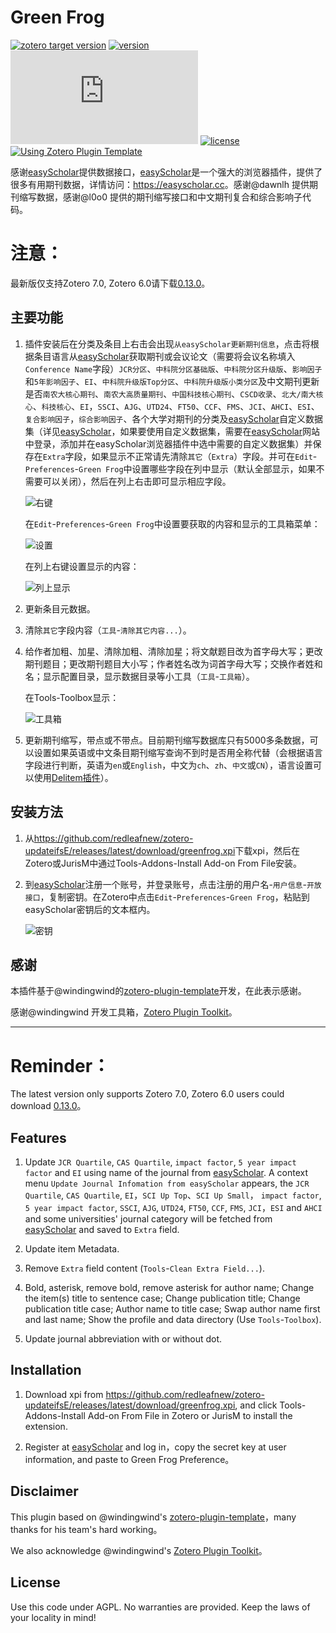 # Green Frog

[![zotero target version](https://img.shields.io/badge/Zotero-7.0.*-green?style=flat-square&logo=zotero&logoColor=CC2936)](https://www.zotero.org)
[![version](https://img.shields.io/github/package-json/v/redleafnew/zotero-updateifsE?style=flat-square)](https://github.com/redleafnew/zotero-updateifsE/releases/)
[![download number](https://img.shields.io/github/downloads/redleafnew/zotero-updateifsE/latest/greenfrog.xpi?style=flat-square)](https://github.com/redleafnew/zotero-updateifsE/releases/)
[![license](https://img.shields.io/github/license/redleafnew/zotero-updateifsE?style=flat-square)](#license)
[![Using Zotero Plugin Template](https://img.shields.io/badge/Using-Zotero%20Plugin%20Template-blue?style=flat-square&logo=github)](https://github.com/windingwind/zotero-plugin-template)

感谢[easyScholar](https://easyscholar.cc)提供数据接口，[easyScholar](https://easyscholar.cc)是一个强大的浏览器插件，提供了很多有用期刊数据，详情访问：<https://easyscholar.cc>。感谢@dawnlh 提供期刊缩写数据，感谢@l0o0 提供的期刊缩写接口和中文期刊复合和综合影响子代码。

# 注意：

最新版仅支持Zotero 7.0, Zotero 6.0请下载[0.13.0](https://github.com/redleafnew/zotero-updateifsE/releases/tag/0.13.0)。

## 主要功能

1. 插件安装后在分类及条目上右击会出现`从easyScholar更新期刊信息`，点击将根据条目语言从[easyScholar](https://easyscholar.cc)获取期刊或会议论文（需要将会议名称填入`Conference Name`字段）`JCR分区`、`中科院分区基础版`、`中科院分区升级版`、`影响因子`和`5年影响因子`、`EI`、`中科院升级版Top分区`、`中科院升级版小类分区`及中文期刊更新是否`南农大核心期刊`、`南农大高质量期刊`、`中国科技核心期刊`、`CSCD收录`、`北大/南大核心`、`科技核心`、`EI`，`SSCI`、`AJG`、`UTD24`、`FT50`、`CCF`、`FMS`、`JCI`、`AHCI`、`ESI`、`复合影响因子`，`综合影响因子`、各个大学对期刊的分类及[easyScholar](https://easyscholar.cc)自定义数据集（详见[easyScholar](https://easyscholar.cc)，如果要使用自定义数据集，需要在[easyScholar](https://easyscholar.cc)网站中登录，添加并在easyScholar浏览器插件中选中需要的自定义数据集）并保存在`Extra`字段，如果显示不正常请先清除`其它`（`Extra`）字段。并可在`Edit`-`Preferences`-`Green Frog`中设置哪些字段在列中显示（默认全部显示，如果不需要可以关闭），然后在列上右击即可显示相应字段。

   ![右键](./img/contextmenu.png "右键菜单显示")

   在`Edit`-`Preferences`-`Green Frog`中设置要获取的内容和显示的工具箱菜单：

   ![设置](./img/preferences.png "插件设置")

   在列上右键设置显示的内容：

   ![列上显示](./img/extracolumn.png "在列中显示")

2. 更新条目元数据。

3. 清除`其它`字段内容（`工具`-`清除其它内容...`）。

4. 给作者加粗、加星、清除加粗、清除加星；将文献题目改为首字母大写；更改期刊题目；更改期刊题目大小写；作者姓名改为词首字母大写；交换作者姓和名；显示配置目录，显示数据目录等小工具（`工具`-`工具箱`）。

   在Tools-Toolbox显示：

   ![工具箱](./img/toolbox.png "工具箱")

5. 更新期刊缩写，带点或不带点。目前期刊缩写数据库只有5000多条数据，可以设置如果英语或中文条目期刊缩写查询不到时是否用全称代替（会根据语言字段进行判断，英语为`en`或`English`，中文为`ch`、`zh`、`中文`或`CN`），语言设置可以使用[Delitem插件](https://github.com/redleafnew/delitemwithatt)）。

## 安装方法

1. 从<https://github.com/redleafnew/zotero-updateifsE/releases/latest/download/greenfrog.xpi>下载xpi，然后在Zotero或JurisM中通过Tools-Addons-Install Add-on From File安装。

2. 到[easyScholar](https://easyscholar.cc/)注册一个账号，并登录账号，点击注册的用户名-`用户信息`-`开放接口`，复制密钥。在Zotero中点击`Edit`-`Preferences`-`Green Frog`，粘贴到easyScholar密钥后的文本框内。

   ![密钥](./img/secretkey.png "密钥")

## 感谢

本插件基于@windingwind的[zotero-plugin-template](https://github.com/windingwind/zotero-plugin-template)开发，在此表示感谢。

感谢@windingwind 开发工具箱，[Zotero Plugin Toolkit](https://github.com/windingwind/zotero-plugin-toolkit)。

---

# Reminder：

The latest version only supports Zotero 7.0, Zotero 6.0 users could download [0.13.0](https://github.com/redleafnew/zotero-updateifsE/releases/tag/0.13.0)。

## Features

1. Update `JCR Quartile`, `CAS Quartile`, `impact factor`, `5 year impact factor` and `EI` using name of the journal from [easyScholar](https://easyscholar.cc). A context menu `Update Journal Infomation from easyScholar` appears, the `JCR Quartile`, `CAS Quartile`, `EI`，`SCI Up Top`、`SCI Up Small`， `impact factor`, `5 year impact factor`, `SSCI`, `AJG`, `UTD24`, `FT50`, `CCF`, `FMS`, `JCI`，`ESI` and `AHCI` and some universities' journal category will be fetched from [easyScholar](https://easyscholar.cc) and saved to `Extra` field.

2. Update item Metadata.

3. Remove `Extra` field content (`Tools`-`Clean Extra Field...`).

4. Bold, asterisk, remove bold, remove asterisk for author name; Change the item(s) title to sentence case; Change publication title; Change publication title case; Author name to title case; Swap author name first and last name; Show the profile and data directory (Use `Tools`-`Toolbox`).

5. Update journal abbreviation with or without dot.

## Installation

1. Download xpi from <https://github.com/redleafnew/zotero-updateifsE/releases/latest/download/greenfrog.xpi>, and click Tools-Addons-Install Add-on From File in Zotero or JurisM to install the extension.

2. Register at [easyScholar](https://easyscholar.cc/) and log in，copy the secret key at user information, and paste to Green Frog Preference。

## Disclaimer

This plugin based on @windingwind's [zotero-plugin-template](https://github.com/windingwind/zotero-plugin-template)，many thanks for his team's hard working。

We also acknowledge @windingwind's [Zotero Plugin Toolkit](https://github.com/windingwind/zotero-plugin-toolkit)。

## License

Use this code under AGPL. No warranties are provided. Keep the laws of your locality in mind!
